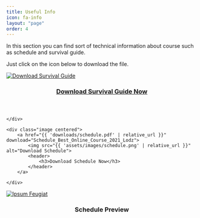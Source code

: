 ```yaml
---
title: Useful Info
icon: fa-info
layout: "page"
order: 4
---
```


<p>In this section you can find sort of technical information about course such as schedule and survival guide.</p>

<p>Just click on the icon below to download the file.</p>

<div class="row">
	<div class="image centered">
		<a href="{{ 'downloads/example.pdf' | relative_url }}" download="survival_guide">
			<img src="{{ 'assets/images/survival.png' | relative_url }}" alt="Download Survival Guide">
			<header>
				<h3>Download Survival Guide Now</h3>
			</header>
		</a>
		
	</div>

	<div class="image centered">
		<a href="{{ 'downloads/schedule.pdf' | relative_url }}" download="Schedule_Best_Online_Course_2021_Lodz">
			<img src="{{ 'assets/images/schedule.png' | relative_url }}" alt="Download Schedule">
			<header>
				<h3>Download Schedule Now</h3>
			</header>
		</a>
		
	</div>
</div>
<div class="item">
		<a href="#description" class="image fit" ><img src="{{ 'assets/images/schedule_preview.png' | relative_url }}" alt="Ipsum Feugiat" /></a>
	<header>
	  <h3>Schedule Preview</h3>
	</header>
		
</div>

